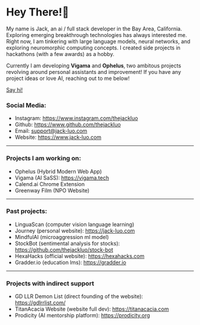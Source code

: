 # Hey There!👋

My name is Jack, an ai / full stack developer in the Bay Area, California. Exploring emerging breakthrough technologies has always interested me. Right now, I am tinkering with large language models, neural networks, and exploring neuromorphic computing concepts. I created side projects in hackathons (with a few awards) as a hobby.

Currently I am developing **Vigama** and **Ophelus**, two ambitous projects revolving around personal assistants and improvement!
If you have any project ideas or love AI, reaching out to me below!

[Say hi!](https://calendly.com/jackluo)

### Social Media:
- Instagram: https://www.instagram.com/thejackluo
- Github: https://www.github.com/thejackluo
- Email: support@jack-luo.com
- Website: https://www.jack-luo.com

---
### Projects I am working on:
- Ophelus (Hybrid Modern Web App)
- Vigama (AI SaSS): https://vigama.tech
- Calend.ai Chrome Extension
- Greenway Film (NPO Website)

---
### Past projects:
- LinguaScan (computer vision language learning)
- Journey (personal website): https://jack-luo.com
- MindfulAI (microaggression ml model)
- StockBot (sentimental analysis for stocks): https://github.com/thejackluo/stock-bot
- HexaHacks (official website): https://hexahacks.com
- Gradder.io (education lms): https://gradder.io

---
### Projects with indirect support
- GD LLR Demon List (direct founding of the website): https://gdlrrlist.com/
- TitanAcacia Website (website full dev): https://titanacacia.com
- Prodicity (AI mentorship platform): https://prodicity.org


